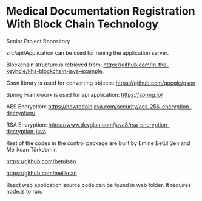 # Medical Documentation Registration With Block Chain Technology
Senior Project Repository


src/api/Application can be used for runing the application server.


Blockchain structure is retrieved from: https://github.com/in-the-keyhole/khs-blockchain-java-example.

Gson library is used for converting objects: https://github.com/google/gson

Spring Framework is used for api application: https://spring.io/


AES Encryption: https://howtodoinjava.com/security/aes-256-encryption-decryption/

RSA Encryption: https://www.devglan.com/java8/rsa-encryption-decryption-java


Rest of the codes in the control package are built by Emine Betül Şen and Melikcan Türkdemir.

https://github.com/betulsen

https://github.com/melikcan


React web application source code can be found in web folder. It requires node.js to run.
